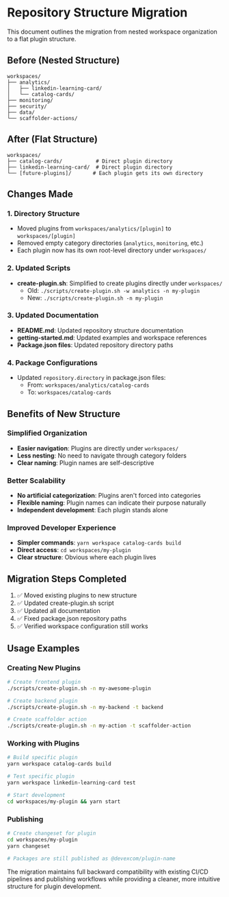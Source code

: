# Repository Structure Migration

This document outlines the migration from nested workspace organization to a flat plugin structure.

## Before (Nested Structure)

```
workspaces/
├── analytics/
│   ├── linkedin-learning-card/
│   └── catalog-cards/
├── monitoring/
├── security/
├── data/
└── scaffolder-actions/
```

## After (Flat Structure)

```
workspaces/
├── catalog-cards/           # Direct plugin directory
├── linkedin-learning-card/  # Direct plugin directory  
└── [future-plugins]/       # Each plugin gets its own directory
```

## Changes Made

### 1. **Directory Structure**
- Moved plugins from `workspaces/analytics/[plugin]` to `workspaces/[plugin]`
- Removed empty category directories (`analytics`, `monitoring`, etc.)
- Each plugin now has its own root-level directory under `workspaces/`

### 2. **Updated Scripts**
- **create-plugin.sh**: Simplified to create plugins directly under `workspaces/`
  - Old: `./scripts/create-plugin.sh -w analytics -n my-plugin`
  - New: `./scripts/create-plugin.sh -n my-plugin`

### 3. **Updated Documentation**
- **README.md**: Updated repository structure documentation
- **getting-started.md**: Updated examples and workspace references
- **Package.json files**: Updated repository directory paths

### 4. **Package Configurations**
- Updated `repository.directory` in package.json files:
  - From: `workspaces/analytics/catalog-cards`
  - To: `workspaces/catalog-cards`

## Benefits of New Structure

### **Simplified Organization**
- **Easier navigation**: Plugins are directly under `workspaces/`
- **Less nesting**: No need to navigate through category folders
- **Clear naming**: Plugin names are self-descriptive

### **Better Scalability**
- **No artificial categorization**: Plugins aren't forced into categories
- **Flexible naming**: Plugin names can indicate their purpose naturally
- **Independent development**: Each plugin stands alone

### **Improved Developer Experience**
- **Simpler commands**: `yarn workspace catalog-cards build`
- **Direct access**: `cd workspaces/my-plugin`
- **Clear structure**: Obvious where each plugin lives

## Migration Steps Completed

1. ✅ Moved existing plugins to new structure
2. ✅ Updated create-plugin.sh script
3. ✅ Updated all documentation
4. ✅ Fixed package.json repository paths
5. ✅ Verified workspace configuration still works

## Usage Examples

### Creating New Plugins
```bash
# Create frontend plugin
./scripts/create-plugin.sh -n my-awesome-plugin

# Create backend plugin  
./scripts/create-plugin.sh -n my-backend -t backend

# Create scaffolder action
./scripts/create-plugin.sh -n my-action -t scaffolder-action
```

### Working with Plugins
```bash
# Build specific plugin
yarn workspace catalog-cards build

# Test specific plugin
yarn workspace linkedin-learning-card test

# Start development
cd workspaces/my-plugin && yarn start
```

### Publishing
```bash
# Create changeset for plugin
cd workspaces/my-plugin
yarn changeset

# Packages are still published as @devexcom/plugin-name
```

The migration maintains full backward compatibility with existing CI/CD pipelines and publishing workflows while providing a cleaner, more intuitive structure for plugin development.